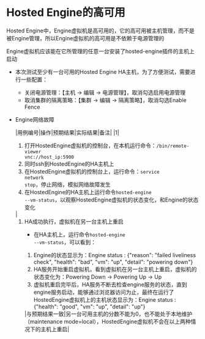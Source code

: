 # Hosted Engine的高可用

Hosted Engine中，Engine虚拟机是高可用的，它的高可用被主机管理，而不是被Engine管理，所以Engine虚拟机的高可用是不依赖于电源管理的

Engine虚拟机应该能在它所管理的任意一台安装了hosted-engine插件的主机上启动

* 本次测试至少有一台可用的Hosted Engine HA主机，为了方便测试，需要进行一些配置：
  * 关闭电源管理：【主机 -> 编辑 -> 电源管理】，取消勾选启用电源管理
  * 取消集群的隔离策略：【集群 -> 编辑 -> 隔离策略】，取消勾选Enable Fence

* Engine网络故障

  |用例编号|操作|预期结果|实际结果|备注|
  |1|<ol><li>打开HostedEngine虚拟机的控制台，在本机运行命令：<code>/bin/remote-viewer vnc://host_ip:5900</code></li><li>同时ssh到HostedEngine的HA主机上</li><li>在HostedEngine虚拟机的控制台上，运行命令：<code>service network stop</code>，停止网络，模拟网络故障发生</li><li>在HostedEngine的HA主机上运行命令<code>hosted-engine --vm-status</code>，以观察HostedEngine虚拟机的状态变化，和Engine的状态变化</li></ol>|<ol><li>HA成功执行，虚拟机在另一台主机上重启</li><ul><li>在HA主机上，运行命令<code>hosted-engine --vm-status</code>，可以看到：</li></ul><ol><li>Engine的状态显示为：Engine status : {"reason": "failed liveliness check", "health": "bad", "vm": "up", "detail": "powering down"}</li><li>HA服务开始重启虚拟机，看到虚拟机在另一台主机上重启，虚拟机的状态变化为：Powering Down -> Powering Up -> Up</li><li>虚拟机重启完毕后，HA服务不断去检查engine服务的状态，直到engine服务启动，能够通过浏览器访问为止，最终在运行了HostedEngine虚拟机上的主机状态显示为：Engine status : {"health": "good", "vm": "up", "detail": "up"}</li></ol>|与预期结果一致|另一台可用主机的分数不能为0，也不能处于本地维护（maintenance mode=local），HostedEngine虚拟机不会在以上两种情况下的主机上重启|
